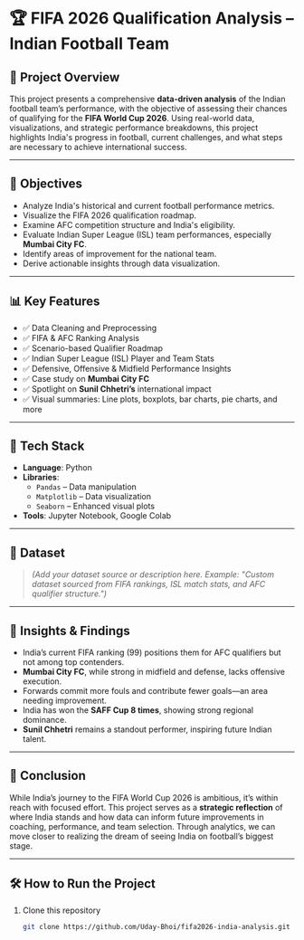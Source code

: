 # 🏆 FIFA 2026 Qualification Analysis – Indian Football Team

## 📌 Project Overview

This project presents a comprehensive **data-driven analysis** of the Indian football team’s performance, with the objective of assessing their chances of qualifying for the **FIFA World Cup 2026**. Using real-world data, visualizations, and strategic performance breakdowns, this project highlights India's progress in football, current challenges, and what steps are necessary to achieve international success.

---

## 🎯 Objectives

- Analyze India's historical and current football performance metrics.
- Visualize the FIFA 2026 qualification roadmap.
- Examine AFC competition structure and India's eligibility.
- Evaluate Indian Super League (ISL) team performances, especially **Mumbai City FC**.
- Identify areas of improvement for the national team.
- Derive actionable insights through data visualization.

---

## 📊 Key Features

- ✅ Data Cleaning and Preprocessing  
- ✅ FIFA & AFC Ranking Analysis  
- ✅ Scenario-based Qualifier Roadmap  
- ✅ Indian Super League (ISL) Player and Team Stats  
- ✅ Defensive, Offensive & Midfield Performance Insights  
- ✅ Case study on **Mumbai City FC**  
- ✅ Spotlight on **Sunil Chhetri’s** international impact  
- ✅ Visual summaries: Line plots, boxplots, bar charts, pie charts, and more  

---

## 🧰 Tech Stack

- **Language**: Python  
- **Libraries**:  
  - `Pandas` – Data manipulation  
  - `Matplotlib` – Data visualization  
  - `Seaborn` – Enhanced visual plots  
- **Tools**: Jupyter Notebook, Google Colab  

---

## 📌 Dataset

> *(Add your dataset source or description here. Example: "Custom dataset sourced from FIFA rankings, ISL match stats, and AFC qualifier structure.")*

---

## 🧠 Insights & Findings

- India’s current FIFA ranking (99) positions them for AFC qualifiers but not among top contenders.  
- **Mumbai City FC**, while strong in midfield and defense, lacks offensive execution.  
- Forwards commit more fouls and contribute fewer goals—an area needing improvement.  
- India has won the **SAFF Cup 8 times**, showing strong regional dominance.  
- **Sunil Chhetri** remains a standout performer, inspiring future Indian talent.

---

## 🚀 Conclusion

While India’s journey to the FIFA World Cup 2026 is ambitious, it’s within reach with focused effort. This project serves as a **strategic reflection** of where India stands and how data can inform future improvements in coaching, performance, and team selection. Through analytics, we can move closer to realizing the dream of seeing India on football’s biggest stage.

---

## 🛠️ How to Run the Project

1. Clone this repository  
   ```bash
   git clone https://github.com/Uday-Bhoi/fifa2026-india-analysis.git
